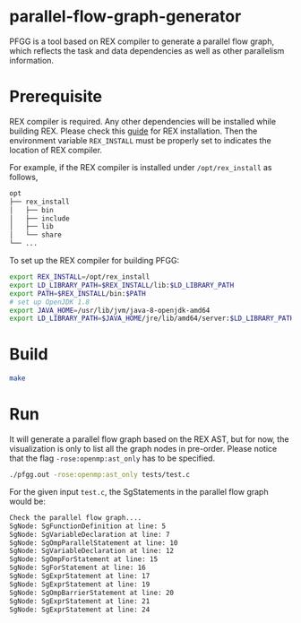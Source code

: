 # parallel-flow-graph-generator

PFGG is a tool based on REX compiler to generate a parallel flow graph, which reflects the task and data dependencies as well as other parallelism information.

# Prerequisite

REX compiler is required. Any other dependencies will be installed while building REX. Please check this [guide](https://github.com/passlab/rexompiler/wiki/REX-compiler-compilation) for REX installation.
Then the environment variable `REX_INSTALL` must be properly set to indicates the location of REX compiler.

For example, if the REX compiler is installed under `/opt/rex_install` as follows,
```bash
opt
├── rex_install
│   ├── bin
│   ├── include
│   ├── lib
│   └── share
└── ...

```
To set up the REX compiler for building PFGG:

```bash
export REX_INSTALL=/opt/rex_install
export LD_LIBRARY_PATH=$REX_INSTALL/lib:$LD_LIBRARY_PATH
export PATH=$REX_INSTALL/bin:$PATH
# set up OpenJDK 1.8
export JAVA_HOME=/usr/lib/jvm/java-8-openjdk-amd64
export LD_LIBRARY_PATH=$JAVA_HOME/jre/lib/amd64/server:$LD_LIBRARY_PATH
```


# Build

```bash
make
```

# Run

It will generate a parallel flow graph based on the REX AST, but for now, the visualization is only to list all the graph nodes in pre-order.
Please notice that the flag `-rose:openmp:ast_only` has to be specified.

```bash
./pfgg.out -rose:openmp:ast_only tests/test.c
```

For the given input `test.c`, the SgStatements in the parallel flow graph would be:

```bash
Check the parallel flow graph....
SgNode: SgFunctionDefinition at line: 5
SgNode: SgVariableDeclaration at line: 7
SgNode: SgOmpParallelStatement at line: 10
SgNode: SgVariableDeclaration at line: 12
SgNode: SgOmpForStatement at line: 15
SgNode: SgForStatement at line: 16
SgNode: SgExprStatement at line: 17
SgNode: SgExprStatement at line: 19
SgNode: SgOmpBarrierStatement at line: 20
SgNode: SgExprStatement at line: 21
SgNode: SgExprStatement at line: 24
```

